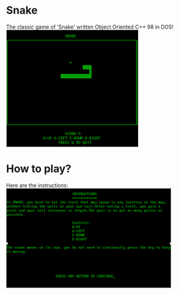 # Snake
The classic game of 'Snake' written Object Oriented C++ 98 in DOS!
![](demo/gameplay.png)

# How to play?
Here are the instructions:
![](demo/instructions.png)

